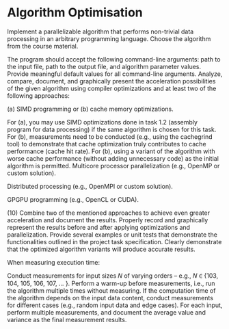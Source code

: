 # Algorithm Optimisation

Implement a parallelizable algorithm that performs non-trivial data processing in an arbitrary programming language. Choose the algorithm from the course material.

The program should accept the following command-line arguments: path to the input file, path to the output file, and algorithm parameter values. Provide meaningful default values for all command-line arguments. Analyze, compare, document, and graphically present the acceleration possibilities of the given algorithm using compiler optimizations and at least two of the following approaches:

(a) SIMD programming or (b) cache memory optimizations.

For (a), you may use SIMD optimizations done in task 1.2 (assembly program for data processing) if the same algorithm is chosen for this task.
For (b), measurements need to be conducted (e.g., using the cachegrind tool) to demonstrate that cache optimization truly contributes to cache performance (cache hit rate).
For (b), using a variant of the algorithm with worse cache performance (without adding unnecessary code) as the initial algorithm is permitted.
Multicore processor parallelization (e.g., OpenMP or custom solution).

Distributed processing (e.g., OpenMPI or custom solution).

GPGPU programming (e.g., OpenCL or CUDA).

(10) Combine two of the mentioned approaches to achieve even greater acceleration and document the results. Properly record and graphically represent the results before and after applying optimizations and parallelization. Provide several examples or unit tests that demonstrate the functionalities outlined in the project task specification. Clearly demonstrate that the optimized algorithm variants will produce accurate results.

When measuring execution time:

Conduct measurements for input sizes 𝑁 of varying orders – e.g., 𝑁 ∈ {103, 104, 105, 106, 107, … }.
Perform a warm-up before measurements, i.e., run the algorithm multiple times without measuring.
If the computation time of the algorithm depends on the input data content, conduct measurements for different cases (e.g., random input data and edge cases).
For each input, perform multiple measurements, and document the average value and variance as the final measurement results.




